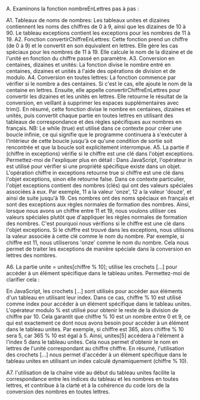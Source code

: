 A. Examinons la fonction nombreEnLettres pas à pas :

A1. Tableaux de noms de nombres:
Les tableaux unites et dizaines contiennent les noms des chiffres de 0 à 9, ainsi que les dizaines de 10 à 90.
Le tableau exceptions contient les exceptions pour les nombres de 11 à 19.
A2. Fonction convertirChiffreEnLettres:
Cette fonction prend un chiffre (de 0 à 9) et le convertit en son équivalent en lettres.
Elle gère les cas spéciaux pour les nombres de 11 à 19.
Elle calcule le nom de la dizaine et de l'unité en fonction du chiffre passé en paramètre.
A3. Conversion en centaines, dizaines et unités:
La fonction divise le nombre entré en centaines, dizaines et unités à l'aide des opérations de division et de modulo.
A4. Conversion en toutes lettres:
La fonction commence par vérifier si le nombre a des centaines. Si c'est le cas, elle ajoute le nom de la centaine en lettres.
Ensuite, elle appelle convertirChiffreEnLettres pour convertir les dizaines et les unités en lettres.
Elle retourne le résultat de la conversion, en veillant à supprimer les espaces supplémentaires avec trim().
En résumé, cette fonction divise le nombre en centaines, dizaines et unités, puis convertit chaque partie en toutes lettres en utilisant des tableaux de correspondance et des règles spécifiques aux nombres en français.
NB: Le while (true) est utilisé dans ce contexte pour créer une boucle infinie, ce qui signifie que le programme continuera à s'exécuter à l'intérieur de cette boucle jusqu'à ce qu'une condition de sortie soit rencontrée et que la boucle soit explicitement interrompue.
A5. La partie if (chiffre in exceptions) vérifie si le chiffre est une clé dans l'objet exceptions. Permettez-moi de l'expliquer plus en détail :
Dans JavaScript, l'opérateur in est utilisé pour vérifier si une propriété spécifique existe dans un objet. L'opération chiffre in exceptions retourne true si chiffre est une clé dans l'objet exceptions, sinon elle retourne false.
Dans ce contexte particulier, l'objet exceptions contient des nombres (clés) qui ont des valeurs spéciales associées à eux. Par exemple, 11 a la valeur 'onze', 12 a la valeur 'douze', et ainsi de suite jusqu'à 19. Ces nombres ont des noms spéciaux en français et sont des exceptions aux règles normales de formation des nombres.
Ainsi, lorsque nous avons un chiffre entre 11 et 19, nous voulons utiliser ces valeurs spéciales plutôt que d'appliquer les règles normales de formation des nombres. C'est pourquoi nous vérifions si le chiffre est une clé dans l'objet exceptions.
Si le chiffre est trouvé dans les exceptions, nous utilisons la valeur associée à cette clé comme le nom du nombre. Par exemple, si chiffre est 11, nous utiliserons 'onze' comme le nom du nombre. Cela nous permet de traiter les exceptions de manière spéciale dans la conversion en lettres des nombres.


A6. La partie unite = unites[chiffre % 10]; utilise les crochets [...] pour accéder à un élément spécifique dans le tableau unites. Permettez-moi de clarifier cela :

En JavaScript, les crochets [...] sont utilisés pour accéder aux éléments d'un tableau en utilisant leur index.
Dans ce cas, chiffre % 10 est utilisé comme index pour accéder à un élément spécifique dans le tableau unites.
L'opérateur modulo % est utilisé pour obtenir le reste de la division de chiffre par 10. Cela garantit que chiffre % 10 est un nombre entre 0 et 9, ce qui est exactement ce dont nous avons besoin pour accéder à un élément dans le tableau unites.
Par exemple, si chiffre est 365, alors chiffre % 10 sera 5, car 365 % 10 est égal à 5. Ainsi, unites[5] accédera à l'élément à l'index 5 dans le tableau unites.
Cela nous permet d'obtenir le nom en lettres de l'unité correspondant au chiffre chiffre.
En résumé, l'utilisation des crochets [...] nous permet d'accéder à un élément spécifique dans le tableau unites en utilisant un index calculé dynamiquement (chiffre % 10).

A7. l'utilisation de la chaîne vide au début du tableau unites facilite la correspondance entre les indices du tableau et les nombres en toutes lettres, et contribue à la clarté et à la cohérence du code lors de la conversion des nombres en toutes lettres.
